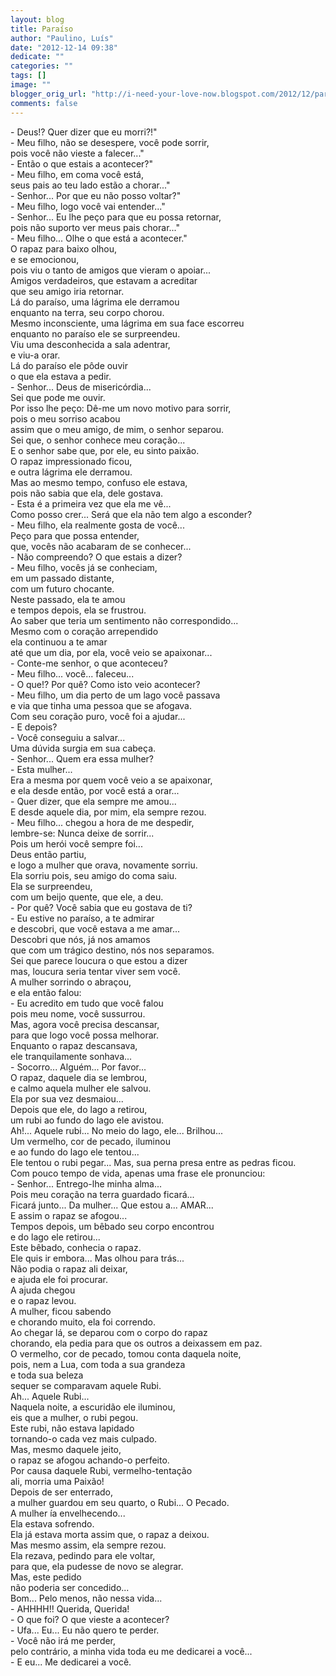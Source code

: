 ```yaml
---
layout: blog
title: Paraíso
author: "Paulino, Luís"
date: "2012-12-14 09:38"
dedicate: ""
categories: ""
tags: []
image: ""
blogger_orig_url: "http://i-need-your-love-now.blogspot.com/2012/12/paraiso.html"
comments: false
---
```


\- Deus!? Quer dizer que eu morri?!"\
\- Meu filho, não se desespere, você pode sorrir,\
pois você não vieste a falecer..."\
\- Então o que estais a acontecer?"\
\- Meu filho, em coma você está,\
seus pais ao teu lado estão a chorar..."\
\- Senhor... Por que eu não posso voltar?"\
\- Meu filho, logo você vai entender..."\
\- Senhor... Eu lhe peço para que eu possa retornar,\
pois não suporto ver meus pais chorar..."\
\- Meu filho... Olhe o que está a acontecer."\
O rapaz para baixo olhou,\
e se emocionou,\
pois viu o tanto de amigos que vieram o apoiar...\
Amigos verdadeiros, que estavam a acreditar\
que seu amigo iria retornar.\
Lá do paraíso, uma lágrima ele derramou\
enquanto na terra, seu corpo chorou.\
Mesmo inconsciente, uma lágrima em sua face escorreu\
enquanto no paraíso ele se surpreendeu.\
Viu uma desconhecida a sala adentrar,\
e viu-a orar.\
Lá do paraíso ele pôde ouvir\
o que ela estava a pedir.\
\- Senhor... Deus de misericórdia...\
Sei que pode me ouvir.\
Por isso lhe peço: Dê-me um novo motivo para sorrir,\
pois o meu sorriso acabou\
assim que o meu amigo, de mim, o senhor separou.\
Sei que, o senhor conhece meu coração...\
E o senhor sabe que, por ele, eu sinto paixão.\
O rapaz impressionado ficou,\
e outra lágrima ele derramou.\
Mas ao mesmo tempo, confuso ele estava,\
pois não sabia que ela, dele gostava.\
\- Esta é a primeira vez que ela me vê...\
Como posso crer... Será que ela não tem algo a esconder?\
\- Meu filho, ela realmente gosta de você...\
Peço para que possa entender,\
que, vocês não acabaram de se conhecer...\
\- Não compreendo? O que estais a dizer?\
\- Meu filho, vocês já se conheciam,\
em um passado distante,\
com um futuro chocante.\
Neste passado, ela te amou\
e tempos depois, ela se frustrou.\
Ao saber que teria um sentimento não correspondido...\
Mesmo com o coração arrependido\
ela continuou a te amar\
até que um dia, por ela, você veio se apaixonar...\
\- Conte-me senhor, o que aconteceu?\
\- Meu filho... você... faleceu...\
\- O que!? Por quê? Como isto veio acontecer?\
\- Meu filho, um dia perto de um lago você passava\
e via que tinha uma pessoa que se afogava.\
Com seu coração puro, você foi a ajudar...\
\- E depois?\
\- Você conseguiu a salvar...\
Uma dúvida surgia em sua cabeça.\
\- Senhor... Quem era essa mulher?\
\- Esta mulher...\
Era a mesma por quem você veio a se apaixonar,\
e ela desde então, por você está a orar...\
\- Quer dizer, que ela sempre me amou...\
E desde aquele dia, por mim, ela sempre rezou.\
\- Meu filho... chegou a hora de me despedir,\
lembre-se: Nunca deixe de sorrir...\
Pois um herói você sempre foi...\
Deus então partiu,\
e logo a mulher que orava, novamente sorriu.\
Ela sorriu pois, seu amigo do coma saiu.\
Ela se surpreendeu,\
com um beijo quente, que ele, a deu.\
\- Por quê? Você sabia que eu gostava de ti?\
\- Eu estive no paraíso, a te admirar\
e descobri, que você estava a me amar...\
Descobri que nós, já nos amamos\
que com um trágico destino, nós nos separamos.\
Sei que parece loucura o que estou a dizer\
mas, loucura seria tentar viver sem você.\
A mulher sorrindo o abraçou,\
e ela então falou:\
\- Eu acredito em tudo que você falou\
pois meu nome, você sussurrou.\
Mas, agora você precisa descansar,\
para que logo você possa melhorar.\
Enquanto o rapaz descansava,\
ele tranquilamente sonhava...\
\- Socorro... Alguém... Por favor...\
O rapaz, daquele dia se lembrou,\
e calmo aquela mulher ele salvou.\
Ela por sua vez desmaiou...\
Depois que ele, do lago a retirou,\
um rubi ao fundo do lago ele avistou.\
Ah!... Aquele rubi... No meio do lago, ele... Brilhou...\
Um vermelho, cor de pecado, iluminou\
e ao fundo do lago ele tentou...\
Ele tentou o rubi pegar... Mas, sua perna presa entre as pedras ficou.\
Com pouco tempo de vida, apenas uma frase ele pronunciou:\
\- Senhor... Entrego-lhe minha alma...\
Pois meu coração na terra guardado ficará...\
Ficará junto... Da mulher... Que estou a... AMAR...\
E assim o rapaz se afogou...\
Tempos depois, um bêbado seu corpo encontrou\
e do lago ele retirou...\
Este bêbado, conhecia o rapaz.\
Ele quis ir embora... Mas olhou para trás...\
Não podia o rapaz ali deixar,\
e ajuda ele foi procurar.\
A ajuda chegou\
e o rapaz levou.\
A mulher, ficou sabendo\
e chorando muito, ela foi correndo.\
Ao chegar lá, se deparou com o corpo do rapaz\
chorando, ela pedia para que os outros a deixassem em paz.\
O vermelho, cor de pecado, tomou conta daquela noite,\
pois, nem a Lua, com toda a sua grandeza\
e toda sua beleza\
sequer se comparavam aquele Rubi.\
Ah... Aquele Rubi...\
Naquela noite, a escuridão ele iluminou,\
eis que a mulher, o rubi pegou.\
Este rubi, não estava lapidado\
tornando-o cada vez mais culpado.\
Mas, mesmo daquele jeito,\
o rapaz se afogou achando-o perfeito.\
Por causa daquele Rubi, vermelho-tentação\
ali, morria uma Paixão!\
Depois de ser enterrado,\
a mulher guardou em seu quarto, o Rubi... O Pecado.\
A mulher ía envelhecendo...\
Ela estava sofrendo.\
Ela já estava morta assim que, o rapaz a deixou.\
Mas mesmo assim, ela sempre rezou.\
Ela rezava, pedindo para ele voltar,\
para que, ela pudesse de novo se alegrar.\
Mas, este pedido\
não poderia ser concedido...\
Bom... Pelo menos, não nessa vida...\
\- AHHHH!! Querida, Querida!\
\- O que foi? O que vieste a acontecer?\
\- Ufa... Eu... Eu não quero te perder.\
\- Você não irá me perder,\
pelo contrário, a minha vida toda eu me dedicarei a você...\
\- E eu... Me dedicarei a você.
